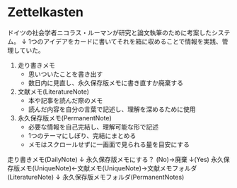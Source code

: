# Zettelkasten
ドイツの社会学者ニコラス・ルーマンが研究と論文執筆のために考案したシステム。
↓
1つのアイデアをカードに書いてそれを箱に収めることで情報を実践、管理していた。

1. 走り書きメモ
	- 思いついたことを書き出す
	- 数日内に見直し、永久保存版メモに書き直すか廃棄する
2. 文献メモ(LiteratureNote)
	- 本や記事を読んだ際のメモ
	- 読んだ内容を自分の言葉で記述し、理解を深めるために使用
3. 永久保存版メモ(PermanentNote)
	- 必要な情報を自己完結し、理解可能な形で記述
	- 1つのテーマにしぼり、完結にまとめる
	- メモはスクロールせずに一画面で見られる量を目安にする

走り書きメモ(DailyNote)
↓
永久保存版メモにする？ (No)→廃棄
↓(Yes)
永久保存版メモ(UniqueNote)←文献メモ(UniqueNote)→文献メモフォルダ(LiteratureNote)
↓
永久保存版メモフォルダ(PermanentNotes)